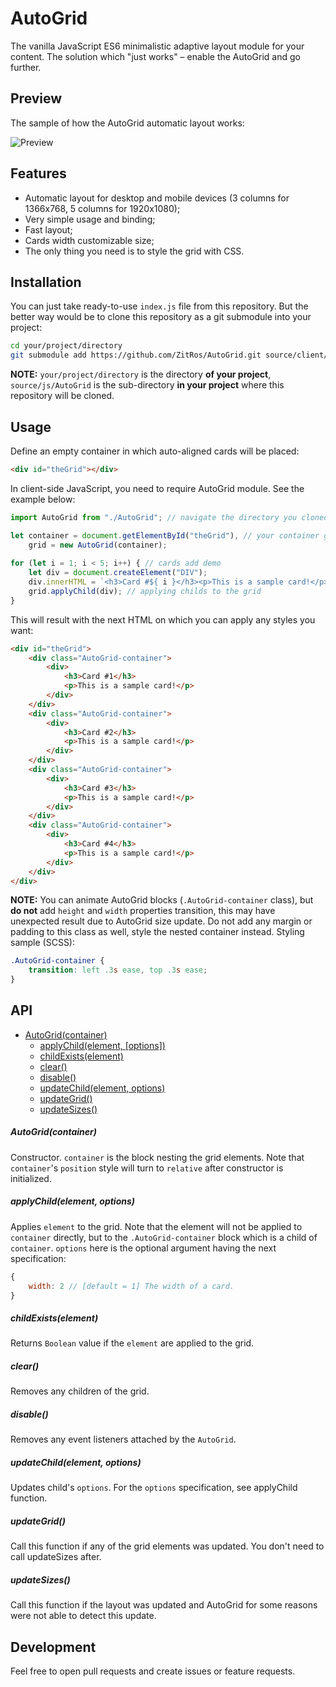 # AutoGrid

The vanilla JavaScript ES6 minimalistic adaptive layout module for your content. The solution which
"just works" – enable the AutoGrid and go further.

Preview
-------

The sample of how the AutoGrid automatic layout works:

![Preview](https://cloud.githubusercontent.com/assets/4989256/14505269/1aa25c46-01c1-11e6-8841-da808192ea99.png)

Features
--------

+ Automatic layout for desktop and mobile devices (3 columns for 1366x768, 5 columns for 1920x1080);
+ Very simple usage and binding;
+ Fast layout;
+ Cards width customizable size;
+ The only thing you need is to style the grid with CSS.

Installation
------------

You can just take ready-to-use `index.js` file from this repository.
But the better way would be to clone this repository as a git submodule into your project:

```bash
cd your/project/directory
git submodule add https://github.com/ZitRos/AutoGrid.git source/client/js/AutoGrid
```

**NOTE:** `your/project/directory` is the directory **of your project**, `source/js/AutoGrid`
is the sub-directory **in your project** where this repository will be cloned.

Usage
-----

Define an empty container in which auto-aligned cards will be placed: 
```html
<div id="theGrid"></div>
```

In client-side JavaScript, you need to require AutoGrid module. See the example below:
 
```js
import AutoGrid from "./AutoGrid"; // navigate the directory you cloned AutoGrid to

let container = document.getElementById("theGrid"), // your container goes here
    grid = new AutoGrid(container);
    
for (let i = 1; i < 5; i++) { // cards add demo
    let div = document.createElement("DIV");
    div.innerHTML = `<h3>Card #${ i }</h3><p>This is a sample card!</p>`;
    grid.applyChild(div); // applying childs to the grid
}
```

This will result with the next HTML on which you can apply any styles you want:
```html
<div id="theGrid">
    <div class="AutoGrid-container">
        <div>
            <h3>Card #1</h3>
            <p>This is a sample card!</p>
        </div>
    </div>
    <div class="AutoGrid-container">
        <div>
            <h3>Card #2</h3>
            <p>This is a sample card!</p>
        </div>
    </div>
    <div class="AutoGrid-container">
        <div>
            <h3>Card #3</h3>
            <p>This is a sample card!</p>
        </div>
    </div>
    <div class="AutoGrid-container">
        <div>
            <h3>Card #4</h3>
            <p>This is a sample card!</p>
        </div>
    </div>
</div>
```

**NOTE:** You can animate AutoGrid blocks (`.AutoGrid-container` class), but **do not** add `height`
and `width` properties transition, this may have unexpected result due to AutoGrid size update.
Do not add any margin or padding to this class as well, style the nested container instead.
Styling sample (SCSS):

```css
.AutoGrid-container {
    transition: left .3s ease, top .3s ease;
}
```

API
---

+ [AutoGrid(container)](#autogridcontainer)
    + [applyChild(element, [options])](#applychildelement-options)
    + [childExists(element)](#childexistselement)
    + [clear()](#clear)
    + [disable()](#disable)
    + [updateChild(element, options)](#updatechildelement-options)
    + [updateGrid()](#updategrid)
    + [updateSizes()](#updatesizes)
    
##### AutoGrid(container)
Constructor. `container` is the block nesting the grid elements. Note that `container`'s `position`
style will turn to `relative` after constructor is initialized.

##### applyChild(element, options)
Applies `element` to the grid. Note that the element will not be applied to `container` directly,
but to the `.AutoGrid-container` block which is a child of `container`. `options` here is the
optional argument having the next specification:

```js
{
    width: 2 // [default = 1] The width of a card.
}
```

##### childExists(element)
Returns `Boolean` value if the `element` are applied to the grid.

##### clear()
Removes any children of the grid.

##### disable()
Removes any event listeners attached by the `AutoGrid`.

##### updateChild(element, options)
Updates child's `options`. For the `options` specification, see applyChild function.

##### updateGrid()
Call this function if any of the grid elements was updated. You don't need to call updateSizes
after.

##### updateSizes()
Call this function if the layout was updated and AutoGrid for some reasons were not able to detect
this update.

Development
-----------

Feel free to open pull requests and create issues or feature requests.
